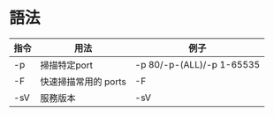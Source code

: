 # 語法
|指令|用法|例子|
|-|-|-|
|-p|掃描特定port|-p 80/-p-(ALL)/-p 1-65535|
|-F|快速掃描常用的 ports| -F|
|-sV|服務版本|-sV|
